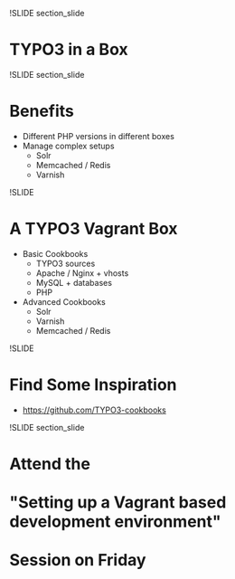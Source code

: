!SLIDE section_slide
# TYPO3 in a Box



!SLIDE section_slide
# Benefits

* Different PHP versions in different boxes
* Manage complex setups
  * Solr
  * Memcached / Redis
  * Varnish



!SLIDE
# A TYPO3 Vagrant Box

* Basic Cookbooks
  * TYPO3 sources
  * Apache / Nginx + vhosts
  * MySQL + databases
  * PHP
* Advanced Cookbooks
  * Solr
  * Varnish
  * Memcached / Redis



!SLIDE
# Find Some Inspiration

* https://github.com/TYPO3-cookbooks



!SLIDE section_slide
# Attend the <br><br>"Setting up a Vagrant based development environment"<br><br> Session on Friday
